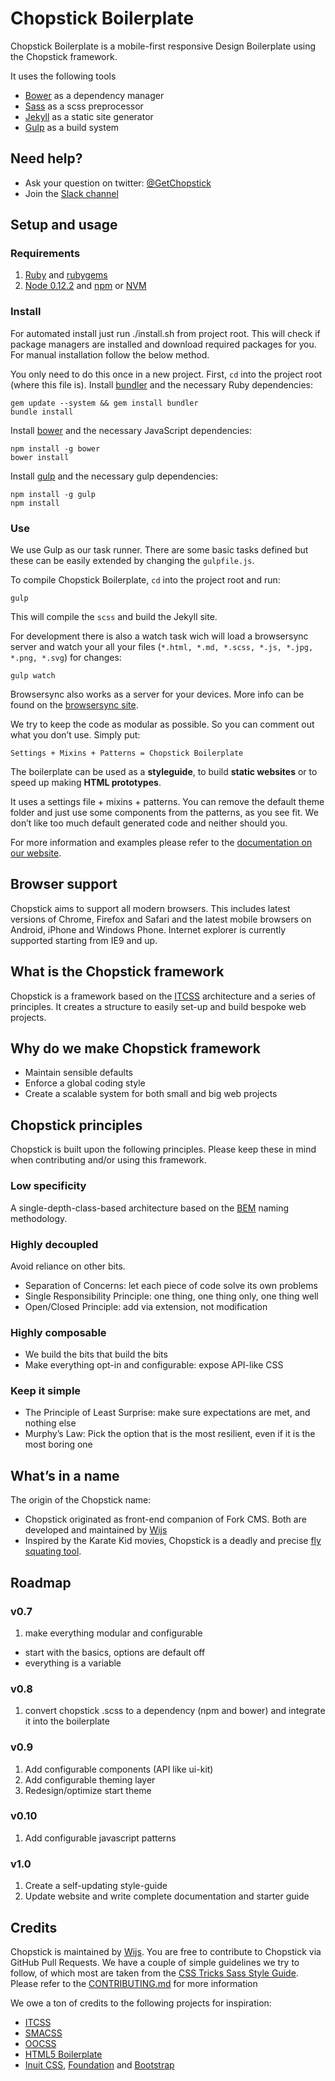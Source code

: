 Chopstick Boilerplate
=====================

Chopstick Boilerplate is a mobile-first responsive Design Boilerplate using the Chopstick framework.

It uses the following tools
- [Bower](http://bower.io/) as a dependency manager
- [Sass](http://sass-lang.com/) as a scss preprocessor
- [Jekyll](http://jekyllrb.com/) as a static site generator
- [Gulp](http://gulpjs.com/) as a build system

## Need  help?
- Ask your question on twitter: [@GetChopstick](https://twitter.com/GetChopstick)
- Join the [Slack channel](https://getchopstick.slack.com)

## Setup and usage

### Requirements

1. [Ruby](https://www.ruby-lang.org) and [rubygems](https://rubygems.org)
2. [Node 0.12.2](http://nodejs.org) and [npm](https://npmjs.org) or [NVM](https://github.com/creationix/nvm)

### Install

For automated install just run ./install.sh from project root.
This will check if package managers are installed and download required packages for you. For manual installation follow the below method.

You only need to do this once in a new project.
First, `cd` into the project root (where this file is).
Install [bundler](http://bundler.io) and the necessary Ruby dependencies:

    gem update --system && gem install bundler
    bundle install

Install [bower](http://bower.io) and the necessary JavaScript dependencies:

    npm install -g bower
    bower install

Install [gulp](http://gulpjs.com/) and the necessary gulp dependencies:

    npm install -g gulp
    npm install

### Use

We use Gulp as our task runner. There are some basic tasks defined but these can be easily extended by changing the `gulpfile.js`.

To compile Chopstick Boilerplate, `cd` into the project root and run:

    gulp

This will compile the `scss` and build the Jekyll site.

For development there is also a watch task wich will load a browsersync server and watch your all your files (`*.html, *.md, *.scss, *.js, *.jpg, *.png, *.svg`) for changes:

    gulp watch

Browsersync also works as a server for your devices. More info can be found on the [browsersync site](http://www.browsersync.io/).

We try to keep the code as modular as possible. So you can comment out what you don’t use. Simply put:

    Settings + Mixins + Patterns = Chopstick Boilerplate

The boilerplate can be used as a **styleguide**, to build **static websites** or to speed up making **HTML prototypes**.

It uses a settings file + mixins + patterns. You can remove the default theme folder and just use some components from the patterns, as you see fit. We don’t like too much default generated code and neither should you.

For more information and examples please refer to the [documentation on our website](http://getchopstick.com/docs).

## Browser support
Chopstick aims to support all modern browsers. This includes latest versions of Chrome, Firefox and Safari and the latest mobile browsers on Android, iPhone and Windows Phone. Internet explorer is currently supported starting from IE9 and up.

## What is the Chopstick framework
Chopstick is a framework based on the [ITCSS](http://itcss.io/) architecture and a series of principles. It creates a structure to easily set-up and build bespoke web projects.


## Why do we make Chopstick framework
- Maintain sensible defaults
- Enforce a global coding style
- Create a scalable system for both small and big web projects


## Chopstick principles
Chopstick is built upon the following principles. Please keep these in mind when contributing and/or using this framework.

### Low specificity
A single-depth-class-based architecture based on the [BEM](http://csswizardry.com/2013/01/mindbemding-getting-your-head-round-bem-syntax/) naming methodology.

### Highly decoupled
Avoid reliance on other bits.
- Separation of Concerns: let each piece of code solve its own problems
- Single Responsibility Principle: one thing, one thing only, one thing well
- Open/Closed Principle: add via extension, not modification

### Highly composable
- We build the bits that build the bits
- Make everything opt-in and configurable: expose API-like CSS

### Keep it simple
- The Principle of Least Surprise: make sure expectations are met, and nothing else
- Murphy’s Law: Pick the option that is the most resilient, even if it is the most boring one


## What’s in a name
The origin of the Chopstick name:
- Chopstick originated as front-end companion of Fork CMS. Both are developed and maintained by [Wijs](https://wijs.be/en)
- Inspired by the Karate Kid movies, Chopstick is a deadly and precise [fly squating tool](https://www.youtube.com/watch?v=J1gAHil89Z4).


## Roadmap

### v0.7
1. make everything modular and configurable
- start with the basics, options are default off
- everything is a variable

### v0.8
1. convert chopstick .scss to a dependency (npm and bower) and integrate it into the boilerplate

### v0.9
1. Add configurable components (API like ui-kit)
2. Add configurable theming layer
3. Redesign/optimize start theme

### v0.10
1. Add configurable javascript patterns

### v1.0
1. Create a self-updating style-guide
2. Update website and write complete documentation and starter guide


## Credits

Chopstick is maintained by [Wijs](https://wijs.be/en). You are free to contribute to Chopstick via GitHub Pull Requests. We have a couple of simple guidelines we try to follow, of which most are taken from the [CSS Tricks Sass Style Guide](http://css-tricks.com/sass-style-guide). Please refer to the [CONTRIBUTING.md](https://github.com/getchopstick/chopstick-boilerplate/blob/master/CONTRIBUTING.md) for more information

We owe a ton of credits to the following projects for inspiration:

* [ITCSS](http://itcss.io/)
* [SMACSS](https://smacss.com/)
* [OOCSS](http://oocss.org/)
* [HTML5 Boilerplate](https://html5boilerplate.com/)
* [Inuit CSS](http://inuitcss.com/), [Foundation](http://foundation.zurb.com/) and [Bootstrap](http://getbootstrap.com/)
